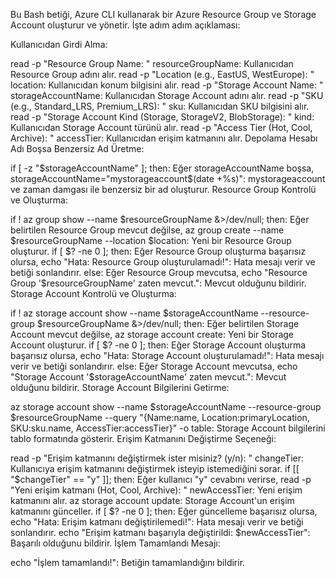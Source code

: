 Bu Bash betiği, Azure CLI kullanarak bir Azure Resource Group ve Storage Account oluşturur ve yönetir. İşte adım adım açıklaması:

Kullanıcıdan Girdi Alma:

read -p "Resource Group Name: " resourceGroupName: Kullanıcıdan Resource Group adını alır.
read -p "Location (e.g., EastUS, WestEurope): " location: Kullanıcıdan konum bilgisini alır.
read -p "Storage Account Name: " storageAccountName: Kullanıcıdan Storage Account adını alır.
read -p "SKU (e.g., Standard_LRS, Premium_LRS): " sku: Kullanıcıdan SKU bilgisini alır.
read -p "Storage Account Kind (Storage, StorageV2, BlobStorage): " kind: Kullanıcıdan Storage Account türünü alır.
read -p "Access Tier (Hot, Cool, Archive): " accessTier: Kullanıcıdan erişim katmanını alır.
Depolama Hesabı Adı Boşsa Benzersiz Ad Üretme:

if [ -z "$storageAccountName" ]; then: Eğer storageAccountName boşsa,
storageAccountName="mystorageaccount$(date +%s)": mystorageaccount ve zaman damgası ile benzersiz bir ad oluşturur.
Resource Group Kontrolü ve Oluşturma:

if ! az group show --name $resourceGroupName &>/dev/null; then: Eğer belirtilen Resource Group mevcut değilse,
az group create --name $resourceGroupName --location $location: Yeni bir Resource Group oluşturur.
if [ $? -ne 0 ]; then: Eğer Resource Group oluşturma başarısız olursa,
echo "Hata: Resource Group oluşturulamadı!": Hata mesajı verir ve betiği sonlandırır.
else: Eğer Resource Group mevcutsa,
echo "Resource Group '$resourceGroupName' zaten mevcut.": Mevcut olduğunu bildirir.
Storage Account Kontrolü ve Oluşturma:

if ! az storage account show --name $storageAccountName --resource-group $resourceGroupName &>/dev/null; then: Eğer belirtilen Storage Account mevcut değilse,
az storage account create: Yeni bir Storage Account oluşturur.
if [ $? -ne 0 ]; then: Eğer Storage Account oluşturma başarısız olursa,
echo "Hata: Storage Account oluşturulamadı!": Hata mesajı verir ve betiği sonlandırır.
else: Eğer Storage Account mevcutsa,
echo "Storage Account '$storageAccountName' zaten mevcut.": Mevcut olduğunu bildirir.
Storage Account Bilgilerini Getirme:

az storage account show --name $storageAccountName --resource-group $resourceGroupName --query "{Name:name, Location:primaryLocation, SKU:sku.name, AccessTier:accessTier}" -o table: Storage Account bilgilerini tablo formatında gösterir.
Erişim Katmanını Değiştirme Seçeneği:

read -p "Erişim katmanını değiştirmek ister misiniz? (y/n): " changeTier: Kullanıcıya erişim katmanını değiştirmek isteyip istemediğini sorar.
if [[ "$changeTier" == "y" ]]; then: Eğer kullanıcı "y" cevabını verirse,
read -p "Yeni erişim katmanı (Hot, Cool, Archive): " newAccessTier: Yeni erişim katmanını alır.
az storage account update: Storage Account'un erişim katmanını günceller.
if [ $? -ne 0 ]; then: Eğer güncelleme başarısız olursa,
echo "Hata: Erişim katmanı değiştirilemedi!": Hata mesajı verir ve betiği sonlandırır.
echo "Erişim katmanı başarıyla değiştirildi: $newAccessTier": Başarılı olduğunu bildirir.
İşlem Tamamlandı Mesajı:

echo "İşlem tamamlandı!": Betiğin tamamlandığını bildirir.

